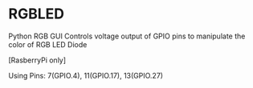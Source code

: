 # RGBLED
Python RGB GUI
Controls voltage output of GPIO pins to manipulate the color of RGB LED Diode

[RasberryPi only]

Using Pins: 7(GPIO.4), 11(GPIO.17), 13(GPIO.27)
